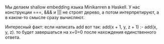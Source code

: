 Мы делаем shallow embedding языка Minikanren в Haskell.
У нас конструкции ===, &&& и ||| не строят дерево, а потом интерпретируют,
а в каком-то смысле сразу вычисляют.

Интересный факт: если написать add вот так:
add(x + 1, y, z + 1) :- add(x, y, z).
то будет завершаться на x+0=0 после нахождения единственного ответа.

